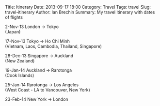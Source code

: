 Title: Itinerary
Date: 2013-09-17 18:00
Category: Travel
Tags: travel
Slug: travel-itinerary
Author: Ian Brechin
Summary: My travel itinerary with dates of flights

2-Nov-13 London &rarr; Tokyo  
(Japan)  

17-Nov-13 Tokyo &rarr; Ho Chi Minh  
(Vietnam, Laos, Cambodia, Thailand, Singapore)  

28-Dec-13 Singapore &rarr; Auckland  
(New Zealand)  

19-Jan-14 Auckland &rarr; Rarotonga  
(Cook Islands)  

25-Jan-14 Rarotonga &rarr; Los Angeles  
(West Coast - LA to Vancouver, New York)  

23-Feb-14 New York &rarr; London  